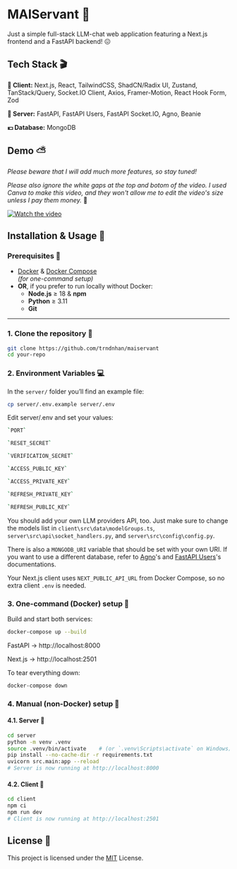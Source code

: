 
# MAIServant 🤵

Just a simple full-stack LLM-chat web application featuring a Next.js frontend and a FastAPI backend! 😖


## Tech Stack 🎬

**🏏 Client:** Next.js, React, TailwindCSS, ShadCN/Radix UI, Zustand, TanStack/Query, Socket.IO Client, Axios, Framer-Motion, React Hook Form, Zod

**🐝 Server:** FastAPI, FastAPI Users, FastAPI Socket.IO, Agno, Beanie

**💴 Database:** MongoDB

## Demo ⛅️

*Please beware that I will add much more features, so stay tuned!*

*Please also ignore the white gaps at the top and botom of the video. I used Canva to make this video, and they won't allow me to edit the video's  size unless I pay them money.* 🤑

[![Watch the video](https://github.com/user-attachments/assets/9fda239c-8c01-4642-a8df-7dfbd5620b03)](https://drive.google.com/file/d/1IVGb64n16T5fOAgfLVv-bEMVsJuLs8hn/view?usp=sharing)

## Installation & Usage 🚈

### Prerequisites 🍦

- [Docker](https://www.docker.com/get-started) & [Docker Compose](https://docs.docker.com/compose/install/)  
  *(for one-command setup)*  
- **OR**, if you prefer to run locally without Docker:  
  - **Node.js** ≥ 18 & **npm**  
  - **Python** ≥ 3.11  
  - **Git**

---

### 1. Clone the repository 🦄

```bash
git clone https://github.com/trndnhan/maiservant
cd your-repo
```



### 2.  Environment Variables 💻

In the `server/` folder you’ll find an example file:
```bash
cp server/.env.example server/.env
```

Edit server/.env and set your values:

```bash
`PORT`

`RESET_SECRET`

`VERIFICATION_SECRET`

`ACCESS_PUBLIC_KEY`

`ACCESS_PRIVATE_KEY`

`REFRESH_PRIVATE_KEY`

`REFRESH_PUBLIC_KEY`
```

You should add your own LLM providers API, too. Just make sure to change the models list in `client\src\data\modelGroups.ts`,  `server\src\api\socket_handlers.py`, and `server\src\config\config.py`. 

There is also a `MONGODB_URI` variable that should be set with your own URI. If you want to use a different database, refer to [Agno](https://docs.agno.com/introduction)'s and [FastAPI Users](https://fastapi-users.github.io/fastapi-users/latest/)'s documentations.

Your Next.js client uses `NEXT_PUBLIC_API_URL` from Docker Compose, so no extra client `.env` is needed.

### 3. One-command (Docker) setup 🍟
Build and start both services:

```bash
docker-compose up --build
```
FastAPI → http://localhost:8000

Next.js → http://localhost:2501

To tear everything down:

```bash
docker-compose down
```

### 4. Manual (non-Docker) setup 🔗
#### 4.1. Server 🌲

```bash
cd server
python -m venv .venv
source .venv/bin/activate    # (or `.venv\Scripts\activate` on Windows)
pip install --no-cache-dir -r requirements.txt
uvicorn src.main:app --reload
# Server is now running at http://localhost:8000
```

#### 4.2. Client 🚬

```bash
cd client
npm ci
npm run dev
# Client is now running at http://localhost:2501
```
## License 📙

 This project is licensed under the [MIT](https://choosealicense.com/licenses/mit/)
 License.
